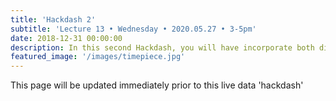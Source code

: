 ```yaml
---
title: 'Hackdash 2'
subtitle: 'Lecture 13 • Wednesday • 2020.05.27 • 3-5pm'
date: 2018-12-31 00:00:00
description: In this second Hackdash, you will have incorporate both differential gene expression analysis and downstream functional enrichment analysis to interroagte the human transcriptional response in the skin of patients infected with Leishmania braziliensis.
featured_image: '/images/timepiece.jpg'
---
```


This page will be updated immediately prior to this live data 'hackdash'